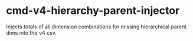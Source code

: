 # cmd-v4-hierarchy-parent-injector

Injects totals of all dimension combinations for missing hierarchical parent dims into the v4 csv.
